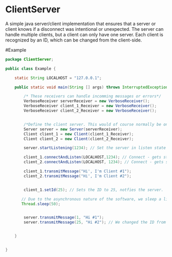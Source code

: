 # ClientServer
A simple java server/client implementation that ensures that a server or client knows if a disconnect was intentional or unexpected.
The server can handle multiple clients, but a client can only have one server. Each client is recognized by an ID, which can be changed from the client-side.



#Example

```java
package ClientServer;

public class Example {

    static String LOCALHOST = "127.0.0.1";

    public static void main(String [] args) throws InterruptedException {

        /* These receivers can handle incomming messages or errors*/
        VerboseReceiver serverReceiver = new VerboseReceiver();
        VerboseReceiver client_1_Receiver = new VerboseReceiver();
        VerboseReceiver client_2_Receiver = new VerboseReceiver();


        /*Define the client server. This would of course normally be on 2+ different hosts.*/
        Server server = new Server(serverReceiver);
        Client client_1 = new Client(client_1_Receiver);
        Client client_2 = new Client(client_2_Receiver);

        server.startListening(1234); // Set the server in listen state

        client_1.connectAndListen(LOCALHOST,1234); // Connect - gets standard ID 1
        client_2.connectAndListen(LOCALHOST, 1234); // Connect - gets standard ID 2

        client_1.transmitMessage("Hi', I'm Client #1");
        client_2.transmitMessage("Hi', I'm Client #2");


        client_1.setId(25); // Sets the ID to 25, notfies the server.

       // Due to the asynchronous nature of the software, we sleep a little.
       Thread.sleep(50);


        server.transmitMessage(1, "Hi #1");
        server.transmitMessage(25, "Hi #2"); // We changed the ID from the clientside.*/


    }


}

```
